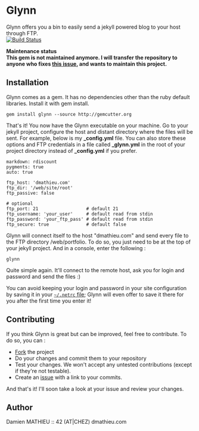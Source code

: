 Glynn
=====

Glynn offers you a bin to easily send a jekyll powered blog to your host through FTP.  
[![Build Status](https://travis-ci.org/dmathieu/glynn.png)](https://travis-ci.org/dmathieu/glynn)

**Maintenance status  
This gem is not maintained anymore.
I will transfer the repository to anyone who fixes [this issue](https://github.com/dmathieu/glynn/issues/67), and wants to maintain this project.**

Installation
------------

Glynn comes as a gem. It has no dependencies other than the ruby default libraries.
Install it with gem install.

    gem install glynn --source http://gemcutter.org

That's it! You now have the Glynn executable on your machine.
Go to your jekyll project, configure the host and distant directory where the files will be sent.
For example, below is my **_config.yml** file. You can also store these options and FTP credentials in a file called **_glynn.yml** in the root of your project directory instead of **_config.yml** if you prefer. 

    markdown: rdiscount
    pygments: true
    auto: true

    ftp_host: 'dmathieu.com'
    ftp_dir: '/web/site/root'
    ftp_passive: false

    # optional
    ftp_port: 21                  # default 21
    ftp_username: 'your_user'     # default read from stdin
    ftp_password: 'your_ftp_pass' # default read from stdin
    ftp_secure: true              # default false

Glynn will connect itself to the host "dmathieu.com" and send every file to the FTP directory /web/portfolio.
To do so, you just need to be at the top of your jekyll project. And in a console, enter the following :

    glynn

Quite simple again. It'll connect to the remote host, ask you for login and password and send the files :)

You can avoid keeping your login and password in your site configuration by saving it in your [`~/.netrc` file](https://www.gnu.org/software/inetutils/manual/html_node/The-_002enetrc-file.html); Glynn will even offer to save it there for you after the first time you enter it!

Contributing
------------

If you think Glynn is great but can be improved, feel free to contribute.
To do so, you can :

* [Fork](http://help.github.com/forking/) the project
* Do your changes and commit them to your repository
* Test your changes. We won't accept any untested contributions (except if they're not testable).
* Create an [issue](http://github.com/dmathieu/glynn/issues) with a link to your commits.

And that's it! I'll soon take a look at your issue and review your changes.

Author
------------------

Damien MATHIEU :: 42 (AT|CHEZ) dmathieu.com
